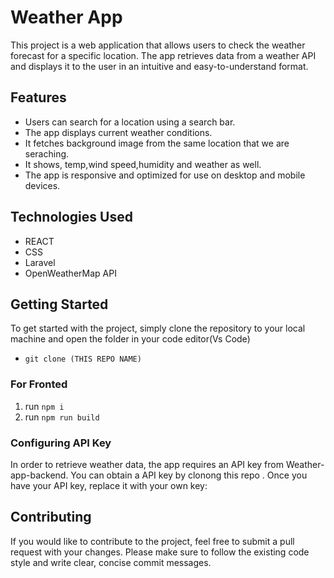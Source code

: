 # Weather App
This project is a web application that allows users to check the weather forecast for a specific location. The app retrieves data from a weather API and displays it to the user in an intuitive and easy-to-understand format.

## Features
* Users can search for a location using a search bar.
* The app displays current weather conditions.
* It fetches background image from the same location that we are seraching.
* It shows, temp,wind speed,humidity and weather as well.
* The app is responsive and optimized for use on desktop and mobile devices.
## Technologies Used
* REACT
* CSS
* Laravel
* OpenWeatherMap API
## Getting Started
To get started with the project, simply clone the repository to your local machine and open the folder in your code editor(Vs Code)
* `git clone (THIS REPO NAME)`
### For Fronted 
1. run `npm i`
2. run `npm run build`

### Configuring API Key
In order to retrieve weather data, the app requires an API key from Weather-app-backend. You can obtain a  API key by clonong this repo . 
Once you have your API key, replace it with your own key:



## Contributing
If you would like to contribute to the project, feel free to submit a pull request with your changes. Please make sure to follow the existing code style and write clear, concise commit messages.
